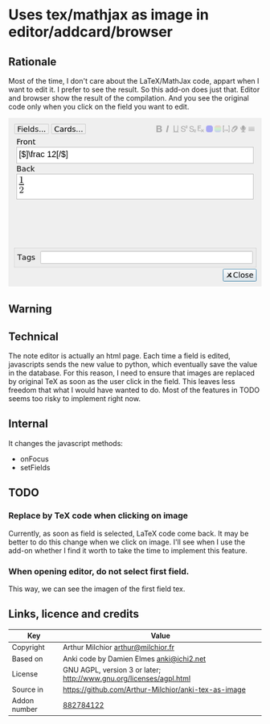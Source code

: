 # Uses tex/mathjax as image in editor/addcard/browser
## Rationale
Most of the time, I don't care about the LaTeX/MathJax code, appart
when I want to edit it. I prefer to see the result. So this add-on
does just that. Editor and browser show the result of the
compilation. And you see the original code only when you click on the
field you want to edit.

![Example](ex.png)

## Warning
## Technical

The note editor is actually an html page. Each time a field is edited,
javascripts sends the new value to python, which eventually save the
value in the database. For this reason, I need to ensure that images
are replaced by original TeX as soon as the user click in the
field. This leaves less freedom that what I would have wanted to
do. Most of the features in TODO seems too risky to implement right
now.

## Internal
It changes the javascript methods:
* onFocus
* setFields

## TODO
### Replace by TeX code when clicking on image
Currently, as soon as field is selected, LaTeX code come back. It may
be better to do this change when we click on image. I'll see when I
use the add-on whether I find it worth to take the time to implement
this feature.

### When opening editor, do not select first field.
This way, we can see the imagen of the first field tex.


## Links, licence and credits

Key         |Value
------------|-------------------------------------------------------------------
Copyright   | Arthur Milchior <arthur@milchior.fr>
Based on    | Anki code by Damien Elmes <anki@ichi2.net>
License     | GNU AGPL, version 3 or later; http://www.gnu.org/licenses/agpl.html
Source in   | https://github.com/Arthur-Milchior/anki-tex-as-image
Addon number| [882784122](https://ankiweb.net/shared/info/882784122)
